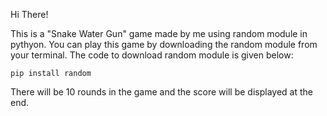 Hi There!

This is a "Snake Water Gun" game made by me using random module in pythyon. You can play  this game by downloading the random module from your terminal. The code to download random module is given below:
    
    pip install random


There will be 10 rounds in the game and the score will be displayed at the end.